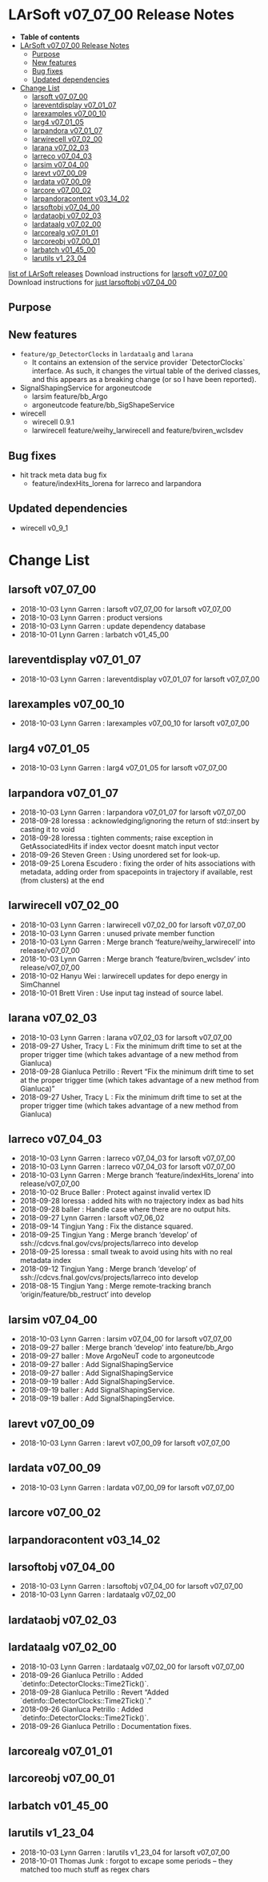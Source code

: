 LArSoft v07_07_00 Release Notes
======================================================================

-   **Table of contents**
-   [LArSoft v07_07_00 Release Notes](#LArSoft-v07_07_00-Release-Notes)
    -   [Purpose](#Purpose)
    -   [New features](#New-features)
    -   [Bug fixes](#Bug-fixes)
    -   [Updated dependencies](#Updated-dependencies)
-   [Change List](#Change-List)
    -   [larsoft v07_07_00](#larsoft-v07_07_00)
    -   [lareventdisplay v07_01_07](#lareventdisplay-v07_01_07)
    -   [larexamples v07_00_10](#larexamples-v07_00_10)
    -   [larg4 v07_01_05](#larg4-v07_01_05)
    -   [larpandora v07_01_07](#larpandora-v07_01_07)
    -   [larwirecell v07_02_00](#larwirecell-v07_02_00)
    -   [larana v07_02_03](#larana-v07_02_03)
    -   [larreco v07_04_03](#larreco-v07_04_03)
    -   [larsim v07_04_00](#larsim-v07_04_00)
    -   [larevt v07_00_09](#larevt-v07_00_09)
    -   [lardata v07_00_09](#lardata-v07_00_09)
    -   [larcore v07_00_02](#larcore-v07_00_02)
    -   [larpandoracontent v03_14_02](#larpandoracontent-v03_14_02)
    -   [larsoftobj v07_04_00](#larsoftobj-v07_04_00)
    -   [lardataobj v07_02_03](#lardataobj-v07_02_03)
    -   [lardataalg v07_02_00](#lardataalg-v07_02_00)
    -   [larcorealg v07_01_01](#larcorealg-v07_01_01)
    -   [larcoreobj v07_00_01](#larcoreobj-v07_00_01)
    -   [larbatch v01_45_00](#larbatch-v01_45_00)
    -   [larutils v1_23_04](#larutils-v1_23_04)

[list of LArSoft releases](LArSoft_release_list)
Download instructions for [larsoft v07_07_00](http://scisoft.fnal.gov/scisoft/bundles/larsoft/v07_07_00/larsoft-v07_07_00.html)
Download instructions for [just larsoftobj v07_04_00](http://scisoft.fnal.gov/scisoft/bundles/larsoftobj/v07_04_00/larsoftobj-v07_04_00.html)

Purpose
--------------------

New features
------------------------------

-   `feature/gp_DetectorClocks` in `lardataalg` and `larana`
    -   It contains an extension of the service provider \`DetectorClocks\`
        interface. As such, it changes the virtual table of the derived classes,
        and this appears as a breaking change (or so I have been reported).
-   SignalShapingService for argoneutcode
    -   larsim feature/bb_Argo
    -   argoneutcode feature/bb_SigShapeService
-   wirecell
    -   wirecell 0.9.1
    -   larwirecell feature/weihy_larwirecell and feature/bviren_wclsdev

Bug fixes
------------------------

-   hit track meta data bug fix
    -   feature/indexHits_lorena for larreco and larpandora

Updated dependencies
----------------------------------------------

-   wirecell v0_9_1

Change List
============================

larsoft v07_07_00
------------------------------------------

-   2018-10-03 Lynn Garren : larsoft v07_07_00 for larsoft v07_07_00
-   2018-10-03 Lynn Garren : product versions
-   2018-10-03 Lynn Garren : update dependency database
-   2018-10-01 Lynn Garren : larbatch v01_45_00

lareventdisplay v07_01_07
----------------------------------------------------------

-   2018-10-03 Lynn Garren : lareventdisplay v07_01_07 for larsoft v07_07_00

larexamples v07_00_10
--------------------------------------------------

-   2018-10-03 Lynn Garren : larexamples v07_00_10 for larsoft v07_07_00

larg4 v07_01_05
--------------------------------------

-   2018-10-03 Lynn Garren : larg4 v07_01_05 for larsoft v07_07_00

larpandora v07_01_07
------------------------------------------------

-   2018-10-03 Lynn Garren : larpandora v07_01_07 for larsoft v07_07_00
-   2018-09-28 loressa : acknowledging/ignoring the return of std::insert by casting it to void
-   2018-09-28 loressa : tighten comments; raise exception in GetAssociatedHits if index vector doesnt match input vector
-   2018-09-26 Steven Green : Using unordered set for look-up.
-   2018-09-25 Lorena Escudero : fixing the order of hits associations with metadata, adding order from spacepoints in trajectory if available, rest (from clusters) at the end

larwirecell v07_02_00
--------------------------------------------------

-   2018-10-03 Lynn Garren : larwirecell v07_02_00 for larsoft v07_07_00
-   2018-10-03 Lynn Garren : unused private member function
-   2018-10-03 Lynn Garren : Merge branch ‘feature/weihy_larwirecell’ into release/v07_07_00
-   2018-10-03 Lynn Garren : Merge branch ‘feature/bviren_wclsdev’ into release/v07_07_00
-   2018-10-02 Hanyu Wei : larwirecell updates for depo energy in SimChannel
-   2018-10-01 Brett Viren : Use input tag instead of source label.

larana v07_02_03
----------------------------------------

-   2018-10-03 Lynn Garren : larana v07_02_03 for larsoft v07_07_00
-   2018-09-27 Usher, Tracy L : Fix the minimum drift time to set at the proper trigger time (which takes advantage of a new method from Gianluca)
-   2018-09-28 Gianluca Petrillo : Revert “Fix the minimum drift time to set at the proper trigger time (which takes advantage of a new method from Gianluca)”
-   2018-09-27 Usher, Tracy L : Fix the minimum drift time to set at the proper trigger time (which takes advantage of a new method from Gianluca)

larreco v07_04_03
------------------------------------------

-   2018-10-03 Lynn Garren : larreco v07_04_03 for larsoft v07_07_00
-   2018-10-03 Lynn Garren : larreco v07_04_03 for larsoft v07_07_00
-   2018-10-03 Lynn Garren : Merge branch ‘feature/indexHits_lorena’ into release/v07_07_00
-   2018-10-02 Bruce Baller : Protect against invalid vertex ID
-   2018-09-28 loressa : added hits with no trajectory index as bad hits
-   2018-09-28 baller : Handle case where there are no output hits.
-   2018-09-27 Lynn Garren : larsoft v07_06_02
-   2018-09-14 Tingjun Yang : Fix the distance squared.
-   2018-09-25 Tingjun Yang : Merge branch ‘develop’ of ssh://cdcvs.fnal.gov/cvs/projects/larreco into develop
-   2018-09-25 loressa : small tweak to avoid using hits with no real metadata index
-   2018-09-12 Tingjun Yang : Merge branch ‘develop’ of ssh://cdcvs.fnal.gov/cvs/projects/larreco into develop
-   2018-08-15 Tingjun Yang : Merge remote-tracking branch ‘origin/feature/bb_restruct’ into develop

larsim v07_04_00
----------------------------------------

-   2018-10-03 Lynn Garren : larsim v07_04_00 for larsoft v07_07_00
-   2018-09-27 baller : Merge branch ‘develop’ into feature/bb_Argo
-   2018-09-27 baller : Move ArgoNeuT code to argoneutcode
-   2018-09-27 baller : Add SignalShapingService
-   2018-09-27 baller : Add SignalShapingService
-   2018-09-19 baller : Add SignalShapingService.
-   2018-09-19 baller : Add SignalShapingService.
-   2018-09-19 baller : Add SignalShapingService.

larevt v07_00_09
----------------------------------------

-   2018-10-03 Lynn Garren : larevt v07_00_09 for larsoft v07_07_00

lardata v07_00_09
------------------------------------------

-   2018-10-03 Lynn Garren : lardata v07_00_09 for larsoft v07_07_00

larcore v07_00_02
------------------------------------------

larpandoracontent v03_14_02
--------------------------------------------------------------

larsoftobj v07_04_00
------------------------------------------------

-   2018-10-03 Lynn Garren : larsoftobj v07_04_00 for larsoft v07_07_00
-   2018-10-03 Lynn Garren : lardataalg v07_02_00

lardataobj v07_02_03
------------------------------------------------

lardataalg v07_02_00
------------------------------------------------

-   2018-10-03 Lynn Garren : lardataalg v07_02_00 for larsoft v07_07_00
-   2018-09-26 Gianluca Petrillo : Added \`detinfo::DetectorClocks::Time2Tick()\`.
-   2018-09-28 Gianluca Petrillo : Revert “Added \`detinfo::DetectorClocks::Time2Tick()\`.”
-   2018-09-26 Gianluca Petrillo : Added \`detinfo::DetectorClocks::Time2Tick()\`.
-   2018-09-26 Gianluca Petrillo : Documentation fixes.

larcorealg v07_01_01
------------------------------------------------

larcoreobj v07_00_01
------------------------------------------------

larbatch v01_45_00
--------------------------------------------

larutils v1_23_04
------------------------------------------

-   2018-10-03 Lynn Garren : larutils v1_23_04 for larsoft v07_07_00
-   2018-10-01 Thomas Junk : forgot to excape some periods – they matched too much stuff as regex chars
